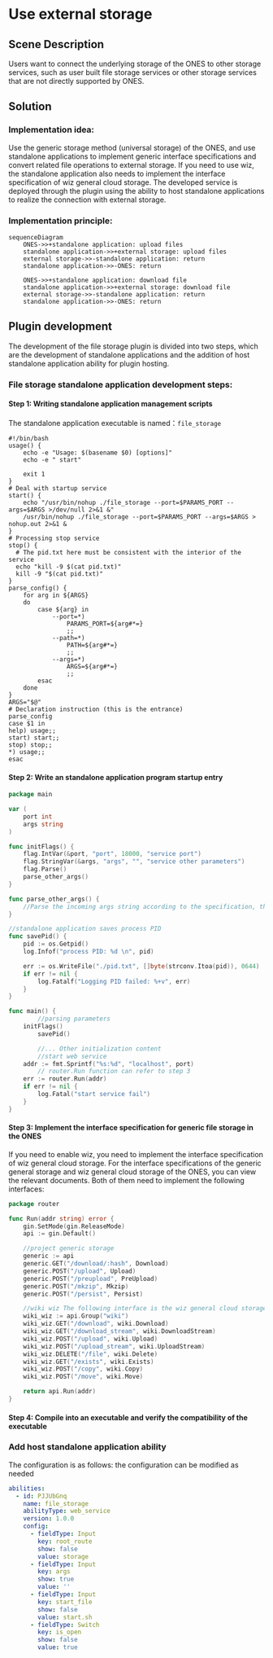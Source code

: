 # Use external storage

## Scene Description

Users want to connect the underlying storage of the ONES to other storage services, such as user built file storage services or other storage services that are not directly supported by ONES.

## Solution

### Implementation idea:

Use the generic storage method (universal storage) of the ONES, and use standalone applications to implement generic interface specifications and convert related file operations to external storage. If you need to use wiz, the standalone application also needs to implement the interface specification of wiz general cloud storage. The developed service is deployed through the plugin using the ability to host standalone applications to realize the connection with external storage.

### Implementation principle:

```mermaid
sequenceDiagram
    ONES->>+standalone application: upload files
    standalone application->>+external storage: upload files
    external storage->>-standalone application: return
    standalone application->>-ONES: return

    ONES->>+standalone application: download file
    standalone application->>+external storage: download file
    external storage->>-standalone application: return
    standalone application->>-ONES: return
```

## Plugin development

The development of the file storage plugin is divided into two steps, which are the development of standalone applications and the addition of host standalone application ability for plugin hosting.

### File storage standalone application development steps:

#### Step 1: Writing standalone application management scripts

The standalone application executable is named：`file_storage`

```shell title="workspace/start.sh"
#!/bin/bash
usage() {
    echo -e "Usage: $(basename $0) [options]"
    echo -e " start"

    exit 1
}
# Deal with startup service
start() {
    echo "/usr/bin/nohup ./file_storage --port=$PARAMS_PORT --args=$ARGS >/dev/null 2>&1 &"
    /usr/bin/nohup ./file_storage --port=$PARAMS_PORT --args=$ARGS > nohup.out 2>&1 &
}
# Processing stop service
stop() {
  # The pid.txt here must be consistent with the interior of the service
  echo "kill -9 $(cat pid.txt)"
  kill -9 "$(cat pid.txt)"
}
parse_config() {
    for arg in ${ARGS}
    do
        case ${arg} in
            --port=*)
                PARAMS_PORT=${arg#*=}
                ;;
            --path=*)
                PATH=${arg#*=}
                ;;
            --args=*)
                ARGS=${arg#*=}
                ;;
        esac
    done
}
ARGS="$@"
# Declaration instruction (this is the entrance)
parse_config
case $1 in
help) usage;;
start) start;;
stop) stop;;
*) usage;;
esac
```

#### Step 2: Write an standalone application program startup entry

```go
package main

var (
	port int
	args string
)

func initFlags() {
	flag.IntVar(&port, "port", 18000, "service port")
	flag.StringVar(&args, "args", "", "service other parameters")
	flag.Parse()
	parse_other_args()
}

func parse_other_args() {
    //Parse the incoming args string according to the specification, the specification can be customized, but there must be no blanks in the args string in the design
}

//standalone application saves process PID
func savePid() {
	pid := os.Getpid()
	log.Infof("process PID: %d \n", pid)

	err := os.WriteFile("./pid.txt", []byte(strconv.Itoa(pid)), 0644)
	if err != nil {
		log.Fatalf("Logging PID failed: %+v", err)
	}
}

func main() {
        //parsing parameters
	initFlags()
        savePid()

        //... Other initialization content
        //start web service
	addr := fmt.Sprintf("%s:%d", "localhost", port)
        // router.Run function can refer to step 3
	err := router.Run(addr)
	if err != nil {
		log.Fatal("start service fail")
	}
}
```

#### Step 3: Implement the interface specification for generic file storage in the ONES

If you need to enable wiz, you need to implement the interface specification of wiz general cloud storage. For the interface specifications of the generic general storage and wiz general cloud storage of the ONES, you can view the relevant documents. Both of them need to implement the following interfaces:

```go
package router

func Run(addr string) error {
	gin.SetMode(gin.ReleaseMode)
	api := gin.Default()

	//project generic storage
	generic := api
	generic.GET("/download/:hash", Download)
	generic.POST("/upload", Upload)
	generic.POST("/preupload", PreUpload)
	generic.POST("/mkzip", Mkzip)
	generic.POST("/persist", Persist)

	//wiki wiz The following interface is the wiz general cloud storage dependent interface
	wiki_wiz := api.Group("wiki")
	wiki_wiz.GET("/download", wiki.Download)
	wiki_wiz.GET("/download_stream", wiki.DownloadStream)
	wiki_wiz.POST("/upload", wiki.Upload)
	wiki_wiz.POST("/upload_stream", wiki.UploadStream)
	wiki_wiz.DELETE("/file", wiki.Delete)
	wiki_wiz.GET("/exists", wiki.Exists)
	wiki_wiz.POST("/copy", wiki.Copy)
	wiki_wiz.POST("/move", wiki.Move)

	return api.Run(addr)
}
```

#### Step 4: Compile into an executable and verify the compatibility of the executable

### Add host standalone application ability

The configuration is as follows: the configuration can be modified as needed

```yaml title="config/plugin.yaml
abilities:
  - id: PJJUbGnq
    name: file_storage
    abilityType: web_service
    version: 1.0.0
    config:
      - fieldType: Input
        key: root_route
        show: false
        value: storage
      - fieldType: Input
        key: args
        show: true
        value: ''
      - fieldType: Input
        key: start_file
        show: false
        value: start.sh
      - fieldType: Switch
        key: is_open
        show: false
        value: true
```
